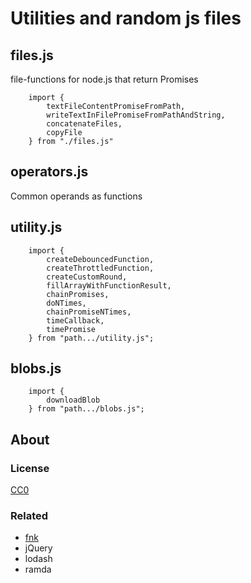 # Utilities and random js files


## files.js

file-functions for node.js that return Promises

```
    import {
        textFileContentPromiseFromPath,
        writeTextInFilePromiseFromPathAndString,
        concatenateFiles,
        copyFile
    } from "./files.js"
```


## operators.js

Common operands as functions


## utility.js

```
    import {
        createDebouncedFunction,
        createThrottledFunction,
        createCustomRound,
        fillArrayWithFunctionResult,
        chainPromises,
        doNTimes,
        chainPromiseNTimes,
        timeCallback,
        timePromise
    } from "path.../utility.js";
```


## blobs.js

```
    import {
        downloadBlob
    } from "path.../blobs.js";
```

## About

### License

[CC0](license.txt)

### Related

 * [fnk](https://github.com/seanohue/fnk)
 * jQuery
 * lodash
 * ramda